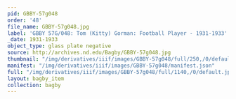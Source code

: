 ```yaml
---
pid: GBBY-57g048
order: '48'
file_name: GBBY-57g048.jpg
label: 'GBBY 57G/048: Tom (Kitty) Gorman: Football Player - 1931-1933'
_date: 1931-1933
object_type: glass plate negative
source: http://archives.nd.edu/Bagby/GBBY-57g048.jpg
thumbnail: "/img/derivatives/iiif/images/GBBY-57g048/full/250,/0/default.jpg"
manifest: "/img/derivatives/iiif/images/GBBY-57g048/manifest.json"
full: "/img/derivatives/iiif/images/GBBY-57g048/full/1140,/0/default.jpg"
layout: bagby_item
collection: bagby
---
```

